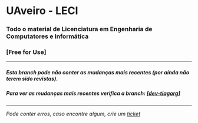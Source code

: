 # UAveiro - LECI
### Todo o material de Licenciatura em Engenharia de Computatores e Informática
### [Free for Use]
---
##### Esta _branch_ pode não conter as mudanças mais recentes (por ainda não terem sido revistas).
##### Para ver as mudanças mais recentes verifica a _branch_: [[dev-tiagorg]](https://github.com/TiagoRG/uaveiro-leci/tree/dev-tiagorg)
---
*Pode conter erros, caso encontre algum, crie um* [*ticket*](https://github.com/TiagoRG/uaveiro-leci/issues/new)
